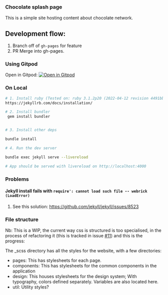 ### Chocolate splash page

This is a simple site hosting content about chocolate network. 

## Development flow:

1. Branch off of `gh-pages` for feature
2. PR Merge into gh-pages.

### Using Gitpod

Open in Gitpod: [![Open in Gitpod](https://gitpod.io/button/open-in-gitpod.svg)](https://gitpod.io/#https://github.com/chocolatenetwork/choco-pages/tree/gh-pages)

### On Local


```sh
# 1. Install ruby (Tested on: ruby 3.1.2p20 (2022-04-12 revision 4491bb740a) [x86_64-linux], gem v3.3.7)
https://jekyllrb.com/docs/installation/

# 2. Install bundler
 gem install bundler 


# 3. Install other deps

bundle install

# 4. Run the dev server

bundle exec jekyll serve --livereload

# App should be served with livereload on http://localhost:4000
```

### Problems

#### Jekyll install fails with `require': cannot load such file -- webrick (LoadError)`

1. See this solution: https://github.com/jekyll/jekyll/issues/8523

### File structure

Nb: This is a WIP, the current way css is structured is too specialised, in the process of refactoring it (this is tracked in issue [#11](https://github.com/chocolatenetwork/choco-pages/issues/11)) and this is the progress:


The _scss directory has all the styles for the website, with a few directories:


- pages:  This has stylesheets for each page.
- components: This has stylesheets for the common components in the application 
- design: This houses stylesheets for the design system; With typography, colors defined separately. Variables are also located here.
- util: Utility styles?

